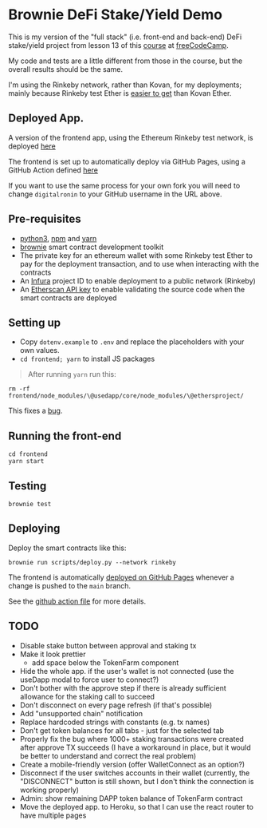 # Brownie DeFi Stake/Yield Demo

This is my version of the "full stack" (i.e. front-end and back-end) DeFi stake/yield project from lesson 13 of this [course] at [freeCodeCamp].

My code and tests are a little different from those in the course, but the overall results should be the same.

I'm using the Rinkeby network, rather than Kovan, for my deployments; mainly because Rinkeby test Ether is [easier to get][rinkeby faucet] than Kovan Ether.

## Deployed App.

A version of the frontend app, using the Ethereum Rinkeby test network, is deployed [here][deployed_url]

The frontend is set up to automatically deploy via GitHub Pages, using a GitHub Action defined [here][github action file]

If you want to use the same process for your own fork you will need to change `digitalronin` to your GitHub username in the URL above.

## Pre-requisites

- [python3], [npm] and [yarn]
- [brownie] smart contract development toolkit
- The private key for an ethereum wallet with some Rinkeby test Ether to pay for the deployment transaction, and to use when interacting with the contracts
- An [Infura] project ID to enable deployment to a public network (Rinkeby)
- An [Etherscan API key] to enable validating the source code when the smart contracts are deployed

## Setting up

- Copy `dotenv.example` to `.env` and replace the placeholders with your own values.
- `cd frontend; yarn` to install JS packages

> After running `yarn` run this:

```
rm -rf frontend/node_modules/\@usedapp/core/node_modules/\@ethersproject/
```

This fixes a [bug][contract type bug].

## Running the front-end

```
cd frontend
yarn start
```

## Testing

`brownie test`

## Deploying

Deploy the smart contracts like this:

```
brownie run scripts/deploy.py --network rinkeby
```

The frontend is automatically [deployed on GitHub Pages][deployed_url] whenever a change is pushed to the `main` branch.

See the [github action file] for more details.

## TODO

- Disable stake button between approval and staking tx
- Make it look prettier
  - add space below the TokenFarm component
- Hide the whole app. if the user's wallet is not connected (use the useDapp modal to force user to connect?)
- Don't bother with the approve step if there is already sufficient allowance for the staking call to succeed
- Don't disconnect on every page refresh (if that's possible)
- Add "unsupported chain" notification
- Replace hardcoded strings with constants (e.g. tx names)
- Don't get token balances for all tabs - just for the selected tab
- Properly fix the bug where 1000+ staking transactions were created after approve TX succeeds (I have a workaround in place, but it would be better to understand and correct the real problem)
- Create a mobile-friendly version (offer WalletConnect as an option?)
- Disconnect if the user switches accounts in their wallet (currently, the "DISCONNECT" button is still shown, but I don't think the connection is working properly)
- Admin: show remaining DAPP token balance of TokenFarm contract
- Move the deployed app. to Heroku, so that I can use the react router to have multiple pages


[deployed_url]: https://digitalronin.github.io/defi-stake-yield-brownie/frontend/build/
[github action file]: .github/workflows/deploy.yml
[course]: https://www.freecodecamp.org/news/learn-solidity-blockchain-and-smart-contracts-in-a-free/
[freeCodeCamp]: https://www.freecodecamp.org
[rinkeby faucet]: https://faucet.rinkeby.io/

[python3]: https://www.python.org/
[npm]: https://nodejs.org/en/knowledge/getting-started/npm/what-is-npm/
[yarn]: https://yarnpkg.com/
[brownie]: https://github.com/eth-brownie/brownie#brownie
[Infura]: https://infura.io/
[Etherscan API key]: https://etherscan.io/myapikey
[contract type bug]: https://github.com/TrueFiEng/useDApp/issues/263#issuecomment-961158657
